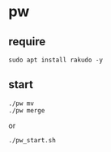 # pw

## require
```
sudo apt install rakudo -y
```
## start 
```
./pw mv   
./pw merge    
```
or 
```
./pw_start.sh
```
